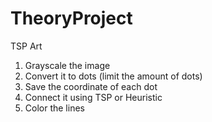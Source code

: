 # TheoryProject
TSP Art

1) Grayscale the image
2) Convert it to dots (limit the amount of dots)
3) Save the coordinate of each dot
4) Connect it using TSP or Heuristic
5) Color the lines

